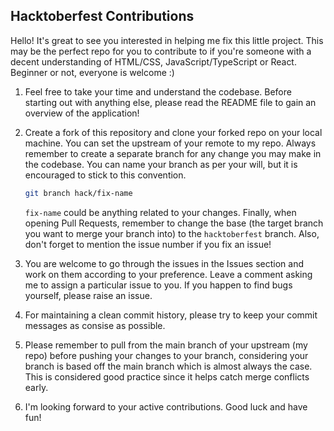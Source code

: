 ## Hacktoberfest Contributions

Hello! It's great to see you interested in helping me fix this little project. This may be the perfect repo for you to contribute to if you're someone with a decent understanding of HTML/CSS, JavaScript/TypeScript or React. Beginner or not, everyone is welcome :)

1. Feel free to take your time and understand the codebase. Before starting out with anything else, please read the README file to gain an overview of the application!

2. Create a fork of this repository and clone your forked repo on your local machine. You can set the upstream of your remote to my repo. Always remember to create a separate branch for any change you may make in the codebase. You can name your branch as per your will, but it is encouraged to stick to this convention.

   ```bash
   git branch hack/fix-name
   ```

   `fix-name` could be anything related to your changes. Finally, when opening Pull Requests, remember to change the base (the target branch you want to merge your branch into) to the `hacktoberfest` branch. Also, don't forget to mention the issue number if you fix an issue!

3. You are welcome to go through the issues in the Issues section and work on them according to your preference. Leave a comment asking me to assign a particular issue to you. If you happen to find bugs yourself, please raise an issue.

4. For maintaining a clean commit history, please try to keep your commit messages as consise as possible.

5. Please remember to pull from the main branch of your upstream (my repo) before pushing your changes to your branch, considering your branch is based off the main branch which is almost always the case. This is considered good practice since it helps catch merge conflicts early.

6. I'm looking forward to your active contributions. Good luck and have fun!
